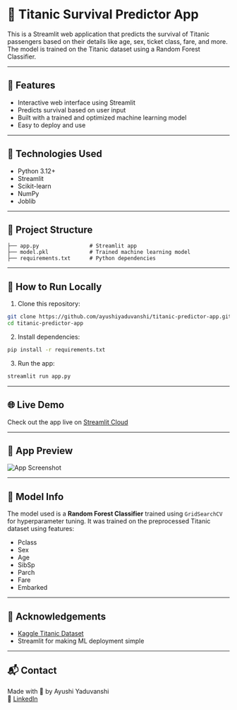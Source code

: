 # 🚢 Titanic Survival Predictor App

This is a Streamlit web application that predicts the survival of Titanic passengers based on their details like age, sex, ticket class, fare, and more. The model is trained on the Titanic dataset using a Random Forest Classifier.

---

## 🌟 Features

- Interactive web interface using Streamlit
- Predicts survival based on user input
- Built with a trained and optimized machine learning model
- Easy to deploy and use

---

## 🔧 Technologies Used

- Python 3.12+
- Streamlit
- Scikit-learn
- NumPy
- Joblib

---

## 📁 Project Structure

```
├── app.py                # Streamlit app
├── model.pkl             # Trained machine learning model
├── requirements.txt      # Python dependencies
```

---

## 🚀 How to Run Locally

1. Clone this repository:

```bash
git clone https://github.com/ayushiyaduvanshi/titanic-predictor-app.git
cd titanic-predictor-app
```

2. Install dependencies:

```bash
pip install -r requirements.txt
```

3. Run the app:

```bash
streamlit run app.py
```

---

## 🌐 Live Demo

Check out the app live on [Streamlit Cloud](https://titanic-predictor-app.streamlit.app)

---

## 📸 App Preview

![App Screenshot](https://user-images.githubusercontent.com/00000000/placeholder.png)

---

## 🧠 Model Info

The model used is a **Random Forest Classifier** trained using `GridSearchCV` for hyperparameter tuning. It was trained on the preprocessed Titanic dataset using features:

- Pclass
- Sex
- Age
- SibSp
- Parch
- Fare
- Embarked

---

## 🙌 Acknowledgements

- [Kaggle Titanic Dataset](https://www.kaggle.com/c/titanic)
- Streamlit for making ML deployment simple

---

## 📬 Contact

Made with 💙 by Ayushi Yaduvanshi  
🔗 [LinkedIn](https://linkedin.com/in/ayushiyaduvanshi)